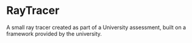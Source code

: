 # RayTracer
A small ray tracer created as part of a University assessment, built on a framework provided by the university.
